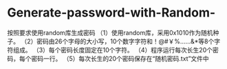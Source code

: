# Generate-password-with-Random-
按照要求使用random库生成密码
（1）使用random库，采用0x1010作为随机种子。
（2）密码由26个字母的大小写，10个数字字符和！@#￥%……&*等8个字符组成。
（3）每个密码长度固定在10个字符。
（4）程序运行每次长生20个密码，每个密码一行。
（5）每次长生的20个密码保存在“随机密码.txt”文件中
